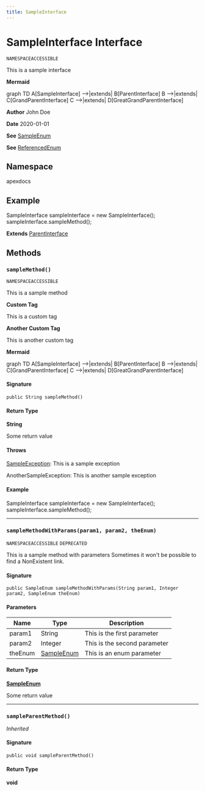 ```yaml
---
title: SampleInterface
---
```


# SampleInterface Interface

`NAMESPACEACCESSIBLE`

This is a sample interface

**Mermaid** 

graph TD 
A[SampleInterface] --&gt;|extends| B[ParentInterface] 
B --&gt;|extends| C[GrandParentInterface] 
C --&gt;|extends| D[GreatGrandParentInterface]

**Author** John Doe

**Date** 2020-01-01

**See** [SampleEnum](../sample-enums/SampleEnum)

**See** [ReferencedEnum](ReferencedEnum)

## Namespace
apexdocs

## Example
SampleInterface sampleInterface &#x3D; new SampleInterface(); 
sampleInterface.sampleMethod();

**Extends**
[ParentInterface](ParentInterface)

## Methods
### `sampleMethod()`

`NAMESPACEACCESSIBLE`

This is a sample method

**Custom Tag** 

This is a custom tag

**Another Custom Tag** 

This is another custom tag

**Mermaid** 

graph TD 
A[SampleInterface] --&gt;|extends| B[ParentInterface] 
B --&gt;|extends| C[GrandParentInterface] 
C --&gt;|extends| D[GreatGrandParentInterface]

#### Signature
```apex
public String sampleMethod()
```

#### Return Type
**String**

Some return value

#### Throws
[SampleException](SampleException): This is a sample exception

AnotherSampleException: This is another sample exception

#### Example
SampleInterface sampleInterface &#x3D; new SampleInterface(); 
sampleInterface.sampleMethod();

---

### `sampleMethodWithParams(param1, param2, theEnum)`

`NAMESPACEACCESSIBLE`
`DEPRECATED`

This is a sample method with parameters 
Sometimes it won&#x27;t be possible to find a NonExistent link.

#### Signature
```apex
public SampleEnum sampleMethodWithParams(String param1, Integer param2, SampleEnum theEnum)
```

#### Parameters
| Name | Type | Description |
|------|------|-------------|
| param1 | String | This is the first parameter |
| param2 | Integer | This is the second parameter |
| theEnum | [SampleEnum](../sample-enums/SampleEnum) | This is an enum parameter |

#### Return Type
**[SampleEnum](../sample-enums/SampleEnum)**

Some return value

---

### `sampleParentMethod()`

*Inherited*

#### Signature
```apex
public void sampleParentMethod()
```

#### Return Type
**void**
